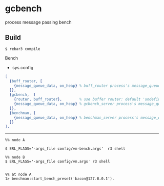 gcbench
=====

process message passing bench

Build
-----

    $ rebar3 compile

Bench

- sys.config

```erlang
[
  {buff_router, [
    {message_queue_data, on_heap} % buff_router process's message_queue_data flag: on_heap | off_heap
  ]},
  {gcbench,  [
    {router, buff_router},        % use buffer router: default 'undefined' == no buffer
    {message_queue_data, on_heap} % gcbench_server process's message_queue_data flag: on_heap | off_heap
  ]},
  {benchman, [
    {message_queue_data, on_heap} % benchman_server process's message_queue_data flag: on_heap | off_heap
  ]}
].
```

-----

    %% node A

    $ ERL_FLAGS='-args_file config/vm-bench.args'  r3 shell

    %% node B
    $ ERL_FLAGS='-args_file config/vm.args' r3 shell


    %% at node A
    1> benchman:start_bench_preset('bacon@127.0.0.1').

